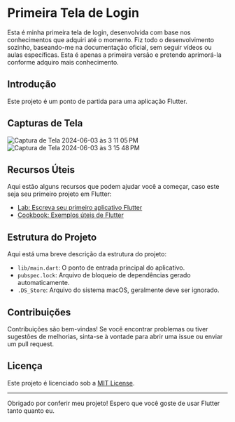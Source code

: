 # Primeira Tela de Login

Esta é minha primeira tela de login, desenvolvida com base nos conhecimentos que adquiri até o momento. Fiz todo o desenvolvimento sozinho, baseando-me na documentação oficial, sem seguir vídeos ou aulas específicas. Esta é apenas a primeira versão e pretendo aprimorá-la conforme adquiro mais conhecimento.

## Introdução

Este projeto é um ponto de partida para uma aplicação Flutter.

## Capturas de Tela

![Captura de Tela 2024-06-03 às 3 11 05 PM](https://github.com/wisley-cesar/Aprendendo-Flutter/assets/116464094/1b43065d-a396-4f2c-bea3-8ca31f554222)
![Captura de Tela 2024-06-03 às 3 15 48 PM](https://github.com/wisley-cesar/Aprendendo-Flutter/assets/116464094/ab7ed636-7583-4aac-be9c-8eadd0b0dc46)


## Recursos Úteis

Aqui estão alguns recursos que podem ajudar você a começar, caso este seja seu primeiro projeto em Flutter:

- [Lab: Escreva seu primeiro aplicativo Flutter](https://docs.flutter.dev/get-started/codelab)
- [Cookbook: Exemplos úteis de Flutter](https://docs.flutter.dev/cookbook)

## Estrutura do Projeto

Aqui está uma breve descrição da estrutura do projeto:

- `lib/main.dart`: O ponto de entrada principal do aplicativo.
- `pubspec.lock`: Arquivo de bloqueio de dependências gerado automaticamente.
- `.DS_Store`: Arquivo do sistema macOS, geralmente deve ser ignorado.

## Contribuições

Contribuições são bem-vindas! Se você encontrar problemas ou tiver sugestões de melhorias, sinta-se à vontade para abrir uma issue ou enviar um pull request.

## Licença

Este projeto é licenciado sob a [MIT License](LICENSE).

---
Obrigado por conferir meu projeto! Espero que você goste de usar Flutter tanto quanto eu.
